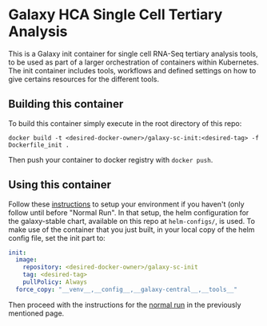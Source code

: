 # Galaxy HCA Single Cell Tertiary Analysis

This is a Galaxy init container for single cell RNA-Seq tertiary analysis tools, 
to be used as part of a larger orchestration of containers within Kubernetes. The init
container includes tools, workflows and defined settings on how to give certains resources
for the different tools.

## Building this container

To build this container simply execute in the root directory of this repo:

```
docker build -t <desired-docker-owner>/galaxy-sc-init:<desired-tag> -f Dockerfile_init .
```

Then push your container to docker registry with `docker push`. 

## Using this container

Follow these [instructions](https://tertiary-workflows-docs.readthedocs.io/en/latest/running_galaxy_sc_locally.html) 
to setup your environment if you haven't (only follow until before "Normal Run". In that setup, the 
helm configuration for the galaxy-stable chart, available on this repo at `helm-configs/`, is used.
To make use of the container that you just built, in your local copy of the helm config file, set the
init part to:

```yaml
init:
  image:
    repository: <desired-docker-owner>/galaxy-sc-init
    tag: <desired-tag>
    pullPolicy: Always
  force_copy: "__venv__,__config__,__galaxy-central__,__tools__"
```

Then proceed with the instructions for the 
[normal run](https://tertiary-workflows-docs.readthedocs.io/en/latest/running_galaxy_sc_locally.html#normal-run) 
in the previously mentioned page.
